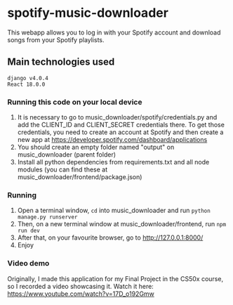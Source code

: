 # spotify-music-downloader
This webapp allows you to log in with your Spotify account and download songs from your Spotify playlists.

## Main technologies used
    django v4.0.4
    React 18.0.0

### Running this code on your local device
 1. It is necessary to go to music_downloader/spotify/credentials.py and add the CLIENT_ID and CLIENT_SECRET credentials there. To get those credentials, you need to create an account at Spotify and then create a new app at https://developer.spotify.com/dashboard/applications
 2. You should create an empty folder named "output" on music_downloader (parent folder)
 3. Install all python dependencies from requirements.txt and all node modules (you can find these at music_downloader/frontend/package.json)

### Running 
  1. Open a terminal window, `cd` into music_downloader and run `python manage.py runserver`
  2. Then, on a new terminal window at music_downloader/frontend, run `npm run dev`
  3. After that, on your favourite browser, go to http://127.0.0.1:8000/
  4. Enjoy
  
### Video demo
Originally, I made this application for my Final Project in the CS50x course, so I recorded a video showcasing it.
Watch it here: https://www.youtube.com/watch?v=17D_o192Gmw
